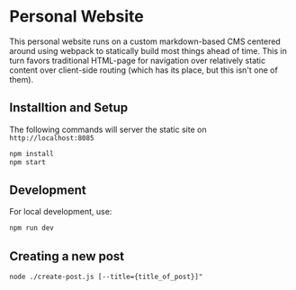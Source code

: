 # Personal Website

This personal website runs on a custom markdown-based CMS centered around using webpack to statically build most things ahead of time.  This in turn favors traditional HTML-page for navigation over relatively static content over client-side routing (which has its place, but this isn't one of them).

## Installtion and Setup

The following commands will server the static site on `http://localhost:8085`

```javascript
npm install
npm start
```

## Development

For local development, use:
```javascript
npm run dev
```

## Creating a new post

```
node ./create-post.js [--title={title_of_post}]"

```
